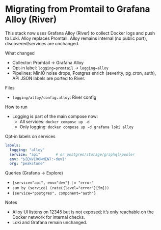# Migrating from Promtail to Grafana Alloy (River)

This stack now uses Grafana Alloy (River) to collect Docker logs and push to Loki. Alloy replaces Promtail. Alloy remains internal (no public port), discovered/services are unchanged.

What changed
- Collector: Promtail → Grafana Alloy
- Opt‑in label: `logging=promtail` → `logging=alloy`
- Pipelines: MinIO noise drops, Postgres enrich (severity, pg_cron, auth), API JSON labels are ported to River.

Files
- `logging/alloy/config.alloy`: River config

How to run
- Logging is part of the main compose now:
  - All services: `docker compose up -d`
  - Only logging: `docker compose up -d grafana loki alloy`

Opt‑in labels on services
```yaml
labels:
  logging: "alloy"
  service: "api"       # or postgres/storage/graphql/pooler
  env: "${ENVIRONMENT:-dev}"
  org: "peakstone"
```

Queries (Grafana → Explore)
- `{service="api", env="dev"} |= "error"`
- `sum by (service) (rate({level="error"}[5m]))`
- `{service="postgres", component="auth"}`

Notes
- Alloy UI listens on 12345 but is not exposed; it’s only reachable on the Docker network for internal checks.
- Loki and Grafana remain unchanged.
